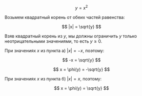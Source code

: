 $$ y = x^2 $$

Возьмем квадратный корень от обеих частей равенства:

$$ |x| = \sqrt{y} $$

Взяв квадратный корень из $y$, мы должны ограничить $y$ только неотрицательными значениями, то есть $y\geq 0$.

При значениях $x$ из пункта а) $|x| = -x$, поэтому:

$$ -x = \sqrt{y} $$

$$ x = \phi(y) = -\sqrt{y} $$

При значениях $x$ из пункта б) $|x| = x$, поэтому:

$$ x = \phi(y) = \sqrt{y} $$